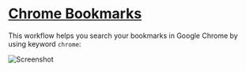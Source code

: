 # [Chrome Bookmarks](https://raw.github.com/mdreizin/alfred-workflows/master/chrome-bookmarks/chrome-bookmarks.alfredworkflow)

This workflow helps you search your bookmarks in Google Chrome by using keyword ```chrome```:

![Screenshot](https://raw.github.com/mdreizin/alfred-workflows/master/chrome-bookmarks/chrome-bookmarks.png)
